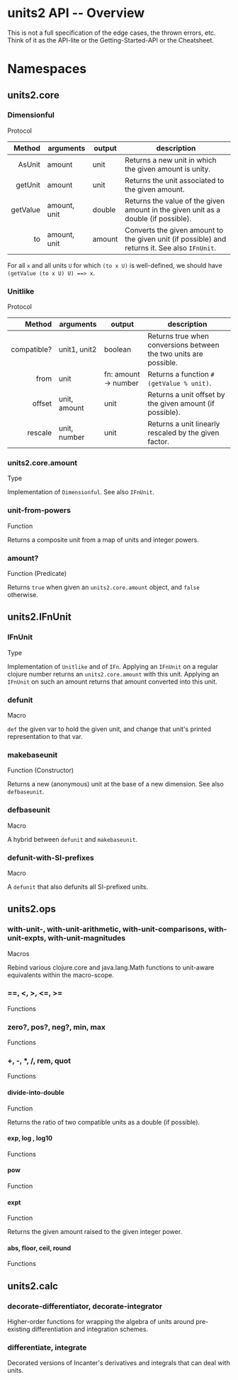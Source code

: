 # units2 API -- Overview

This is not a full specification of the edge cases, the thrown errors, etc. Think of it as the API-lite or the Getting-Started-API or the Cheatsheet.

# Namespaces

## units2.core

### Dimensionful

Protocol

Method  | arguments | output | description |
------: | ---- | ---- | ---- |
AsUnit  | amount | unit | Returns a new unit in which the given amount is unity. |
getUnit | amount | unit | Returns the unit associated to the given amount. |
getValue| amount, unit | double | Returns the value of the given amount in the given unit as a double (if possible). |
to      | amount, unit | amount | Converts the given amount to the given unit (if possible) and returns it. See also `IFnUnit`. |

For all `x` and all units `U` for which `(to x U)` is well-defined, we should have `(getValue (to x U) U) ==> x`.

### Unitlike

Protocol

Method  | arguments | output | description |
------: | ---- | ---- | ---- |
compatible? | unit1, unit2 | boolean | Returns true when conversions between the two units are possible. |
from    | unit | fn: amount -> number | Returns a function `#(getValue % unit)`.
offset  | unit, amount | unit | Returns a unit offset by the given amount (if possible). |
rescale | unit, number | unit | Returns a unit linearly rescaled by the given factor. |

### units2.core.amount

Type

Implementation of `Dimensionful`. See also `IFnUnit`.

### unit-from-powers

Function

Returns a composite unit from a map of units and integer powers.

### amount?

Function (Predicate)

Returns `true` when given an `units2.core.amount` object, and `false` otherwise.

## units2.IFnUnit

### IFnUnit

Type

Implementation of `Unitlike` and of `IFn`. Applying an `IFnUnit` on a regular clojure number returns an `units2.core.amount` with this unit. Applying an `IFnUnit` on such an amount returns that amount converted into this unit.

### defunit

Macro

`def` the given var to hold the given unit, and change that unit's printed representation to that var.

### makebaseunit

Function (Constructor)

Returns a new (anonymous) unit at the base of a new dimension. See also `defbaseunit`.

### defbaseunit

Macro

A hybrid between `defunit` and `makebaseunit`.

### defunit-with-SI-prefixes

Macro

A `defunit` that also defunits all SI-prefixed units.

## units2.ops

### with-unit-, with-unit-arithmetic, with-unit-comparisons, with-unit-expts, with-unit-magnitudes

Macros

Rebind various clojure.core and java.lang.Math functions to unit-aware equivalents within the macro-scope.

### ==, <, >, <=, >=

Functions

### zero?, pos?, neg?, min, max

Functions

### +, -, \*, /, rem, quot

Functions

#### divide-into-double

Function

Returns the ratio of two compatible units as a double (if possible).

#### exp, log , log10

Functions

#### pow

Function

#### expt

Function

Returns the given amount raised to the given integer power.

#### abs, floor, ceil, round

Functions

## units2.calc

### decorate-differentiator, decorate-integrator

Higher-order functions for wrapping the algebra of units around pre-existing differentiation and integration schemes.

### differentiate, integrate

Decorated versions of Incanter's derivatives and integrals that can deal with units.
